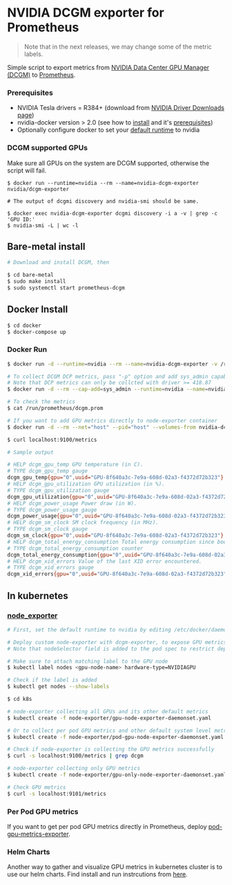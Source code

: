 # NVIDIA DCGM exporter for Prometheus

> Note that in the next releases, we may change some of the metric labels.

Simple script to export metrics from [NVIDIA Data Center GPU Manager (DCGM)](https://developer.nvidia.com/data-center-gpu-manager-dcgm) to [Prometheus](https://prometheus.io/).

### Prerequisites
* NVIDIA Tesla drivers = R384+ (download from [NVIDIA Driver Downloads page](http://www.nvidia.com/drivers))
* nvidia-docker version > 2.0 (see how to [install](https://github.com/NVIDIA/nvidia-docker) and it's [prerequisites](https://github.com/nvidia/nvidia-docker/wiki/Installation-\(version-2.0\)#prerequisites))
* Optionally configure docker to set your [default runtime](https://github.com/NVIDIA/nvidia-container-runtime#daemon-configuration-file) to nvidia

### DCGM supported GPUs

Make sure all GPUs on the system are DCGM supported, otherwise the script will fail.
```
$ docker run --runtime=nvidia --rm --name=nvidia-dcgm-exporter nvidia/dcgm-exporter

# The output of dcgmi discovery and nvidia-smi should be same.

$ docker exec nvidia-dcgm-exporter dcgmi discovery -i a -v | grep -c 'GPU ID:'
$ nvidia-smi -L | wc -l
```

## Bare-metal install
```sh
# Download and install DCGM, then

$ cd bare-metal
$ sudo make install
$ sudo systemctl start prometheus-dcgm
```

## Docker Install
```sh
$ cd docker
$ docker-compose up
```

### Docker Run
```sh
$ docker run -d --runtime=nvidia --rm --name=nvidia-dcgm-exporter -v /run/prometheus:/run/prometheus nvidia/dcgm-exporter

# To collect DCGM DCP metrics, pass "-p" option and add sys_admin capabilities
# Note that DCP metrics can only be collcted with driver >= 418.87
$ docker run -d --rm --cap-add=sys_admin --runtime=nvidia --name=nvidia-dcgm-exporter -v /run/prometheus:/run/prometheus nvidia/dcgm-exporter -p

# To check the metrics
$ cat /run/prometheus/dcgm.prom

# If you want to add GPU metrics directly to node-exporter container
$ docker run -d --rm --net="host" --pid="host" --volumes-from nvidia-dcgm-exporter:ro quay.io/prometheus/node-exporter --collector.textfile.directory="/run/prometheus"

$ curl localhost:9100/metrics

# Sample output

# HELP dcgm_gpu_temp GPU temperature (in C).
# TYPE dcgm_gpu_temp gauge
dcgm_gpu_temp{gpu="0",uuid="GPU-8f640a3c-7e9a-608d-02a3-f4372d72b323"} 34
# HELP dcgm_gpu_utilization GPU utilization (in %).
# TYPE dcgm_gpu_utilization gauge
dcgm_gpu_utilization{gpu="0",uuid="GPU-8f640a3c-7e9a-608d-02a3-f4372d72b323"} 0
# HELP dcgm_power_usage Power draw (in W).
# TYPE dcgm_power_usage gauge
dcgm_power_usage{gpu="0",uuid="GPU-8f640a3c-7e9a-608d-02a3-f4372d72b323"} 31.737
# HELP dcgm_sm_clock SM clock frequency (in MHz).
# TYPE dcgm_sm_clock gauge
dcgm_sm_clock{gpu="0",uuid="GPU-8f640a3c-7e9a-608d-02a3-f4372d72b323"} 135
# HELP dcgm_total_energy_consumption Total energy consumption since boot (in mJ).
# TYPE dcgm_total_energy_consumption counter
dcgm_total_energy_consumption{gpu="0",uuid="GPU-8f640a3c-7e9a-608d-02a3-f4372d72b323"} 7.824041e+06
# HELP dcgm_xid_errors Value of the last XID error encountered.
# TYPE dcgm_xid_errors gauge
dcgm_xid_errors{gpu="0",uuid="GPU-8f640a3c-7e9a-608d-02a3-f4372d72b323"} 0
```

## In kubernetes

### [node_exporter](https://github.com/prometheus/node_exporter)
```sh
# First, set the default runtime to nvidia by editing /etc/docker/daemon.json.

# Deploy custom node-exporter with dcgm-exporter, to expose GPU metrics to Prometheus and Grafana
# Note that nodeSelector field is added to the pod spec to restrict deploying node-exporter only on GPU nodes

# Make sure to attach matching label to the GPU node
$ kubectl label nodes <gpu-node-name> hardware-type=NVIDIAGPU

# Check if the label is added
$ kubectl get nodes --show-labels

$ cd k8s

# node-exporter collecting all GPUs and its other default metrics
$ kubectl create -f node-exporter/gpu-node-exporter-daemonset.yaml

# Or to collect per pod GPU metrics and other default system level metrics
$ kubectl create -f node-exporter/pod-gpu-node-exporter-daemonset.yaml

# Check if node-exporter is collecting the GPU metrics successfully
$ curl -s localhost:9100/metrics | grep dcgm

# node-exporter collecting only GPU metrics
$ kubectl create -f node-exporter/gpu-only-node-exporter-daemonset.yaml

# Check GPU metrics
$ curl -s localhost:9101/metrics
```

### Per Pod GPU metrics

If you want to get per pod GPU metrics directly in Prometheus, deploy [pod-gpu-metrics-exporter](https://github.com/NVIDIA/gpu-monitoring-tools/tree/master/exporters/prometheus-dcgm/k8s/pod-gpu-metrics-exporter#pod-gpu-metrics-exporter).


### Helm Charts

Another way to gather and visualize GPU metrics in kubernetes cluster is to use our helm charts. Find install and run instrcutions from [here](https://nvidia.github.io/gpu-monitoring-tools/).
